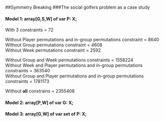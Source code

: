 ##Symmetry Breaking
###The social golfers problem as a case study

#### Model 1: array[G,S,W] of var P: X;
With 3 constraints = 72

Without Player permutations and in-group permutations constraint = 8640  
Without Group permutations constraint = 4608  
Without Week permutations constraint = 2592  

Without Group and Week permutations constraints = 1558224  
Without Week and Player permutations and in-group permutations constraints = 363540  
Without Group and Player permutations and in-group permutations constraints = 1781173  

Without **all** constrains = 2355408


#### Model 2: array[P,W] of var G: X;



#### Model 3: array[G,W] of var set of P: X;
